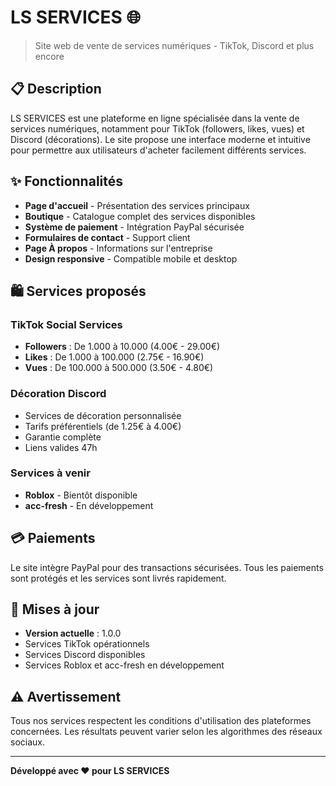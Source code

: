 # LS SERVICES 🌐

> Site web de vente de services numériques - TikTok, Discord et plus encore

## 📋 Description

LS SERVICES est une plateforme en ligne spécialisée dans la vente de services numériques, notamment pour TikTok (followers, likes, vues) et Discord (décorations). Le site propose une interface moderne et intuitive pour permettre aux utilisateurs d'acheter facilement différents services.

## ✨ Fonctionnalités

- **Page d'accueil** - Présentation des services principaux
- **Boutique** - Catalogue complet des services disponibles
- **Système de paiement** - Intégration PayPal sécurisée
- **Formulaires de contact** - Support client
- **Page À propos** - Informations sur l'entreprise
- **Design responsive** - Compatible mobile et desktop

## 🛍️ Services proposés

### TikTok Social Services
- **Followers** : De 1.000 à 10.000 (4.00€ - 29.00€)
- **Likes** : De 1.000 à 100.000 (2.75€ - 16.90€)  
- **Vues** : De 100.000 à 500.000 (3.50€ - 4.80€)

### Décoration Discord
- Services de décoration personnalisée
- Tarifs préférentiels (de 1.25€ à 4.00€)
- Garantie complète
- Liens valides 47h

### Services à venir
- **Roblox** - Bientôt disponible
- **acc-fresh** - En développement

## 💳 Paiements

Le site intègre PayPal pour des transactions sécurisées. Tous les paiements sont protégés et les services sont livrés rapidement.

## 🔄 Mises à jour

- **Version actuelle** : 1.0.0
- Services TikTok opérationnels
- Services Discord disponibles
- Services Roblox et acc-fresh en développement

## ⚠️ Avertissement

Tous nos services respectent les conditions d'utilisation des plateformes concernées. Les résultats peuvent varier selon les algorithmes des réseaux sociaux.

---

**Développé avec ❤️ pour LS SERVICES**
